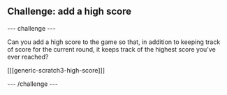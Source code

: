 ## Challenge: add a high score

\--- challenge \---

Can you add a high score to the game so that, in addition to keeping track of score for the current round, it keeps track of the highest score you've ever reached?

[[[generic-scratch3-high-score]]]

\--- /challenge \---
